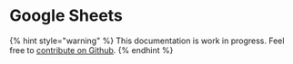 # Google Sheets

{% hint style="warning" %}
This documentation is work in progress. Feel free to [contribute on Github](https://github.com/surjithctly/web3forms-docs).
{% endhint %}

